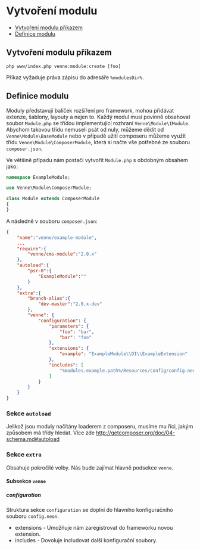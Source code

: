 # Vytvoření modulu

- [Vytvoření modulu příkazem](#vytvoření-modulu-příkazem)
- [Definice modulu](#definice-modulu)



## Vytvoření modulu příkazem

	php www/index.php venne:module:create [foo]

Příkaz vyžaduje práva zápisu do adresáře `%modulesDir%`.



## Definice modulu

Moduly představují balíček rozšíření pro framework, mohou přidávat extenze, šablony, layouty a nejen to. Každý modul musí povinně obsahovat soubor `Module.php` se třídou implementující rozhraní `Venne\Module\IModule`. Abychom takovou třídu nemuseli psát od nuly, můžeme dědit od `Venne\Module\BaseModule` nebo v případě užití composeru můžeme využít třídu `Venne\Module\ComposerModule`, která si načte vše potřebné ze souboru `composer.json`.

Ve většině případu nám postačí vytvořit `Module.php` s obdobným obsahem jako:

```php
namespace ExampleModule;

use Venne\Module\ComposerModule;

class Module extends ComposerModule
{
}
```

A následně v souboru `composer.json`:

```json
{
	"name":"venne/example-module",
	...
	"require":{
		"venne/cms-module":"2.0.x"
	},
	"autoload":{
		"psr-0":{
			"ExampleModule":""
		}
	},
	"extra":{
		"branch-alias":{
			"dev-master":"2.0.x-dev"
		},
		"venne": {
			"configuration": {
				"parameters": {
					"foo": "bar",
					"bar": "foo"
				},
				"extensions": {
					"example": "ExampleModule\\DI\\ExampleExtension"
				},
				"includes": [
					"%modules.example.path%/Resources/config/config.neon"
				]
			}
		}
	}
}
```

### Sekce `autoload`

Jelikož jsou moduly načítány loaderem z composeru, musíme mu říci, jakým způsobem má třídy hledat. Více zde http://getcomposer.org/doc/04-schema.md#autoload

### Sekce `extra`

Obsahuje pokročilé volby. Nás bude zajímat hlavně podsekce `venne`.

#### Subsekce `venne`

##### configuration

Struktura sekce `configuration` se doplní do hlavního konfiguračního souboru `config.neon`.

 - extensions - Umožňuje nám zaregistrovat do frameworku novou extension.
 - includes - Dovoluje includovat další konfigurační soubory.